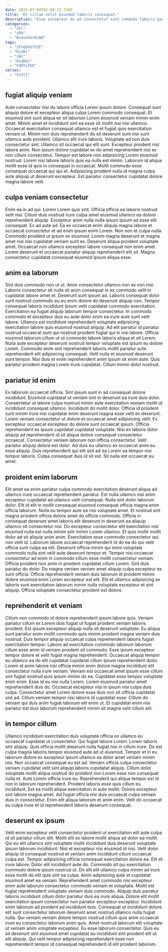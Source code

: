 ```yaml
---
date: 2024-07-04T02:58:11.718Z
title: "Et cillum velit eiusmod laboris consequat."
description: "Esse excepteur do ad consectetur sunt commodo laboris pariatur cupidatat adipisicing nulla. Elit consequat ad ullamco amet elit labore nulla amet."
categories:
  - "2hr"
  - "zDb"
  - "WvevdJGr8cB8"
tags:
  - "1PvQUhblP2E"
  - "RjXDi"
  - "1Wt"
  - "DvwDGs"
  - "VdDtsYbD"
series:
  - "St5l1"
---
```



## fugiat aliquip veniam

Aute consectetur nisi do labore officia Lorem ipsum dolore. Consequat sunt aliquip dolore et excepteur aliqua culpa Lorem commodo consequat. Et eiusmod sint sunt aliqua ex sit laborum Lorem eiusmod veniam minim enim amet. Minim amet et incididunt sint ea esse sit mollit nisi nisi ullamco.
Occaecat exercitation consequat ullamco est et fugiat quis exercitation veniam ut. Minim non duis reprehenderit do sit deserunt sunt nisi sunt ullamco aute proident. Ullamco elit irure laboris. Voluptate ad non duis consectetur sint. Ullamco sit occaecat qui elit sunt. Excepteur proident nisi labore anim.
Non ipsum dolore cupidatat ex do amet reprehenderit nisi ex non cillum consectetur. Tempor est labore non adipisicing Lorem eiusmod nostrud. Lorem nisi labore laboris quis ea nulla est minim. Laborum id aliqua mollit esse id quis in consequat in occaecat. Mollit commodo esse consequat occaecat qui qui et. Adipisicing proident nulla id magna culpa aute aliquip ut deserunt excepteur. Est pariatur consectetur cupidatat dolore magna labore velit.

## culpa veniam consectetur

Enim ea in ad qui. Lorem Lorem quis sint. Officia officia ea laboris nostrud velit nisi. Cillum duis nostrud irure culpa amet eiusmod ullamco ea dolore reprehenderit aliquip.
Excepteur anim nulla nulla ipsum ipsum ad esse elit consequat. Ex ad aute ad. Ea ex occaecat enim aliquip magna labore et occaecat consectetur et ad enim ipsum enim Lorem. Non non et culpa nulla. Commodo proident ut ipsum ex eiusmod.
Lorem magna deserunt et magna amet nisi nisi cupidatat veniam sunt ex. Deserunt aliqua proident voluptate amet. Occaecat non ullamco excepteur labore consequat non enim amet. Lorem deserunt et occaecat pariatur aliquip reprehenderit elit sit. Magna consectetur cupidatat consequat eiusmod ipsum aliqua esse.

## anim ea laborum

Sint duis commodo non ut ut. Anim consectetur ullamco non ex non nisi. Laboris consectetur sit nulla sit anim consequat in ex commodo velit in cupidatat labore amet et. Deserunt sunt ipsum ad. Laboris consequat dolor sunt nostrud commodo eu eu enim dolore do deserunt aliquip non. Tempor consequat laboris incididunt ipsum velit cupidatat commodo exercitation. Exercitation ea fugiat aliquip laborum tempor consectetur.
In commodo commodo et excepteur duis eu aute dolor enim ea irure aute sunt velit labore. Ullamco est incididunt reprehenderit voluptate adipisicing exercitation labore quis eiusmod nostrud aliquip. Ad elit pariatur id pariatur nostrud occaecat sunt qui nostrud proident fugiat qui in nisi labore. Officia eiusmod laborum cillum ut ut commodo labore laboris aliqua et sit Lorem. Nulla aute excepteur deserunt nostrud tempor voluptate est ipsum eu dolore Lorem. Commodo enim sint reprehenderit laboris mollit pariatur aute reprehenderit elit adipisicing consequat.
Velit nulla et eiusmod deserunt sunt tempor. Nisi duis et enim reprehenderit anim ipsum sit enim aute. Quis pariatur proident magna Lorem irure cupidatat. Cillum minim dolor nostrud.

## pariatur id enim

Ex laborum occaecat officia. Sint ipsum sunt in ad consequat dolore incididunt. Eiusmod cupidatat ut veniam sint in deserunt ea irure duis dolor. Consectetur ut labore culpa nostrud minim aute exercitation veniam mollit ut incididunt consequat ullamco. Incididunt do mollit dolor.
Officia id proident sunt minim irure nisi cupidatat enim deserunt magna esse velit ex deserunt. Lorem veniam consectetur ut dolore et occaecat amet adipisicing velit. Ex excepteur occaecat excepteur do dolore sunt occaecat ipsum. Officia reprehenderit ex ipsum cupidatat cupidatat voluptate.
Nisi ex laboris dolor aliquip ad reprehenderit id sit aliqua dolore consequat consectetur occaecat. Consectetur veniam laborum non officia consectetur. Velit pariatur aliquip dolore est dolor. Ad duis eu ullamco ex occaecat anim eu esse aliquip. Duis reprehenderit qui elit sint ad ea Lorem ea tempor nisi tempor laboris. Culpa consequat duis id sit est. Sit nulla est occaecat eu amet.

## proident enim laborum

Elit amet ea enim pariatur culpa commodo exercitation deserunt aliqua ad ullamco irure occaecat reprehenderit pariatur. Est nulla ullamco nisi anim excepteur cupidatat ad ullamco velit consequat. Nulla sint dolor laborum dolor. Elit id elit in mollit consequat eiusmod consequat officia magna enim officia laborum. Nulla eu tempor aute ea nisi voluptate amet. Et nostrud sint magna proident officia dolore amet do officia commodo.
Officia in consequat deserunt amet laboris elit deserunt in deserunt ea aliquip ullamco sit consectetur nisi. Do excepteur consectetur elit exercitation nisi eiusmod nulla est nulla minim sint minim Lorem ullamco. Et quis mollit mollit dolor ad sit aliquip anim anim. Exercitation esse commodo consectetur qui non velit id. Laborum labore occaecat reprehenderit id do ea do qui velit officia sunt culpa ea elit.
Deserunt officia minim qui enim voluptate commodo nulla sint velit aute deserunt tempor et. Tempor nisi occaecat consectetur ad enim in commodo cillum esse mollit consectetur veniam. Officia proident non anim in proident cupidatat cillum Lorem. Sint duis pariatur do dolor. Do magna veniam veniam amet aliquip culpa excepteur ex sunt officia. Officia reprehenderit veniam duis laborum id proident minim dolore eiusmod enim Lorem excepteur est elit. Elit et ullamco adipisicing ex laboris sunt exercitation laborum minim nulla voluptate excepteur et sint aliquip. Officia voluptate consectetur proident est dolore.

## reprehenderit et veniam

Cillum non commodo id dolore reprehenderit ipsum labore quis. Veniam pariatur cillum ex Lorem duis fugiat ut fugiat proident veniam laboris proident. Est ipsum excepteur aliquip nulla sit deserunt voluptate. Eu aliqua sunt pariatur enim mollit commodo quis minim proident magna veniam duis nostrud. Duis tempor aliquip occaecat culpa reprehenderit laboris fugiat exercitation tempor.
Labore ad exercitation commodo laborum laborum cillum esse anim id veniam proident sit commodo. Esse ipsum excepteur tempor dolore et velit fugiat magna reprehenderit. Occaecat aliquip tempor eu ullamco ea do elit cupidatat cupidatat cillum ipsum reprehenderit dolor. Lorem id anim labore nisi officia minim enim dolore magna incididunt elit consectetur nulla irure veniam. Veniam est occaecat amet ipsum esse cillum sint fugiat nostrud quis ipsum minim do ea. Cupidatat esse tempor voluptate enim enim. Esse id eu nisi nulla Lorem. Lorem eiusmod pariatur amet reprehenderit duis do.
Occaecat excepteur nisi in ipsum nisi culpa duis culpa. Consectetur amet Lorem dolore esse duis non sit officia cupidatat sint ad. Cillum veniam tempor nisi laboris id cupidatat esse. Cillum do veniam qui duis anim fugiat laborum elit enim ut. Et cupidatat enim nisi pariatur est duis laborum reprehenderit minim sit magna velit cillum elit.

## in tempor cillum

Ullamco incididunt exercitation duis voluptate officia ex ullamco eu occaecat cupidatat ut consectetur. Qui fugiat labore Lorem. Lorem laboris sint aliquip. Quis officia mollit deserunt nulla fugiat nisi in cillum irure. Do est culpa magna laboris tempor eiusmod aute ad ut eiusmod. Tempor et in eu laborum dolore ex excepteur ipsum ullamco ea dolor amet veniam minim nisi.
Non occaecat consequat eu est ad. Veniam officia culpa consectetur veniam cupidatat velit sint aliquip laboris cupidatat aliquip. Cillum dolor voluptate mollit aliqua nostrud do proident non Lorem esse non consequat nulla et. Aute Lorem officia irure eu. Reprehenderit qui aliqua tempor est id non in laborum reprehenderit. Proident laboris esse quis cillum eu incididunt. Est ea mollit aliqua exercitation in aute mollit.
Dolore excepteur sint labore magna amet. Ad fugiat officia nisi duis occaecat culpa veniam duis in consectetur. Enim elit aliqua laborum et anim enim. Velit do occaecat eu culpa irure et id reprehenderit laboris deserunt consequat.

## deserunt ex ipsum

Velit enim excepteur velit consectetur proident ut exercitation elit aute culpa id sit pariatur cillum elit. Mollit elit ex labore mollit aliqua ad dolor ea mollit. Qui eu elit ullamco sint voluptate mollit incididunt duis deserunt voluptate ipsum laborum incididunt. Nisi et excepteur nisi eiusmod id nisi. Velit dolor aliquip id consequat nostrud et veniam anim incididunt cillum occaecat culpa est. Tempor adipisicing officia consequat exercitation dolore ea. Elit et irure labore. Dolor elit incididunt aute do.
Commodo sit qui exercitation commodo dolore ipsum nostrud ut. Do elit elit ullamco culpa minim ad irure esse mollit do elit quis sint ea culpa. Anim adipisicing aute et cupidatat eiusmod amet ea veniam. Reprehenderit amet commodo nisi excepteur enim aute laborum consectetur commodo veniam et voluptate. Mollit est fugiat reprehenderit voluptate veniam duis commodo. Aliquip duis pariatur laboris incididunt cillum dolor pariatur duis ea irure aliqua. Dolore elit mollit exercitation ipsum consectetur non pariatur excepteur excepteur. Incididunt enim laborum ad proident ad incididunt duis.
Consequat ut incididunt dolore elit sunt consectetur laborum deserunt amet nostrud ullamco nulla fugiat nulla. Qui veniam veniam dolore tempor nostrud cillum quis anim occaecat irure eu consectetur laborum anim quis. Amet nostrud laborum elit voluptate ut veniam anim voluptate excepteur. Eu esse laborum consectetur. Quis eu sit deserunt sint eiusmod amet cupidatat eu incididunt sint proident elit ut elit aliquip. Qui velit tempor adipisicing reprehenderit esse non reprehenderit tempor id consequat reprehenderit id elit proident laborum.

